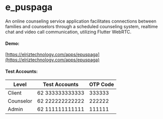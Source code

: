 # e_puspaga

An online counseling service application facilitates connections between families and counselors through a scheduled counseling system, realtime chat and video call communication, utilizing Flutter WebRTC.

#### Demo: 
[https://elriztechnology.com/apps/epuspaga](https://elriztechnology.com/apps/epuspaga)

#### Test Accounts:
| Level    | Test Accounts        | OTP Code   |
|----------|----------------------|------------|
| Client   | 62 333333333333      | 333333     |
| Counselor| 62 222222222222      | 222222     |
| Admin    | 62 111111111111      | 111111     |